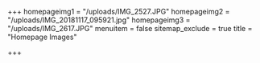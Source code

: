 +++
homepageimg1 = "/uploads/IMG_2527.JPG"
homepageimg2 = "/uploads/IMG_20181117_095921.jpg"
homepageimg3 = "/uploads/IMG_2617.JPG"
menuitem = false
sitemap_exclude = true
title = "Homepage Images"

+++
